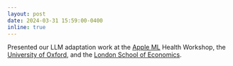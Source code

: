 ```yaml
---
layout: post
date: 2024-03-31 15:59:00-0400
inline: true
---
```


Presented our LLM adaptation work at the [Apple ML](https://machinelearning.apple.com/) Health Workshop, the [University of Oxford](https://www.ox.ac.uk/), and the [London School of Economics](https://www.lse.ac.uk/).
